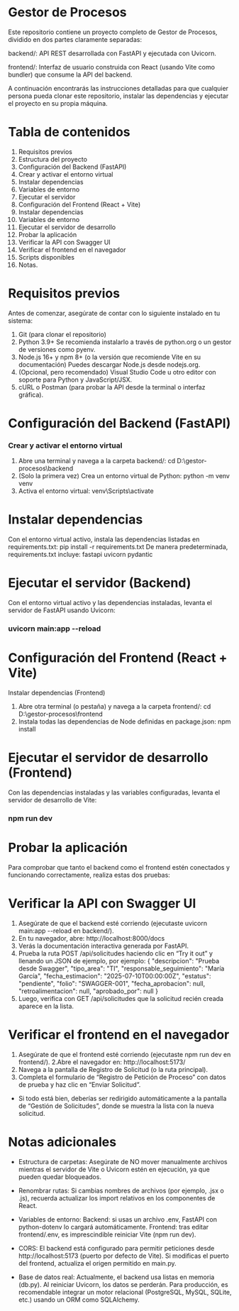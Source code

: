 # Gestor de Procesos

Este repositorio contiene un proyecto completo de Gestor de Procesos, dividido en dos partes claramente separadas:

backend/: API REST desarrollada con FastAPI y ejecutada con Uvicorn.

frontend/: Interfaz de usuario construida con React (usando Vite como bundler) que consume la API del backend.

A continuación encontrarás las instrucciones detalladas para que cualquier persona pueda clonar este repositorio, instalar las dependencias y ejecutar el proyecto en su propia máquina.

# Tabla de contenidos

1. Requisitos previos
2. Estructura del proyecto
3. Configuración del Backend (FastAPI)
4. Crear y activar el entorno virtual
5. Instalar dependencias
6. Variables de entorno
7. Ejecutar el servidor
8. Configuración del Frontend (React + Vite)
9. Instalar dependencias
10. Variables de entorno
11. Ejecutar el servidor de desarrollo
12. Probar la aplicación
13. Verificar la API con Swagger UI
14. Verificar el frontend en el navegador
15. Scripts disponibles
16. Notas.

# Requisitos previos

Antes de comenzar, asegúrate de contar con lo siguiente instalado en tu sistema:

1. Git (para clonar el repositorio)
2. Python 3.9+
  Se recomienda instalarlo a través de python.org o un gestor de versiones como pyenv.  
3. Node.js 16+ y npm 8+ (o la versión que recomiende Vite en su documentación)
  Puedes descargar Node.js desde nodejs.org.
4. (Opcional, pero recomendado) Visual Studio Code u otro editor con soporte para Python y JavaScript/JSX.
5. cURL o Postman (para probar la API desde la terminal o interfaz gráfica).

# Configuración del Backend (FastAPI)
### Crear y activar el entorno virtual

1. Abre una terminal y navega a la carpeta backend/:
  cd D:\gestor-procesos\backend
2. (Solo la primera vez) Crea un entorno virtual de Python:
  python -m venv venv
3. Activa el entorno virtual:
  venv\Scripts\activate

# Instalar dependencias
Con el entorno virtual activo, instala las dependencias listadas en requirements.txt:
  pip install -r requirements.txt
De manera predeterminada, requirements.txt incluye:
  fastapi
  uvicorn
  pydantic

# Ejecutar el servidor (Backend)
Con el entorno virtual activo y las dependencias instaladas, levanta el servidor de FastAPI usando Uvicorn:
### uvicorn main:app --reload

# Configuración del Frontend (React + Vite)

Instalar dependencias (Frontend)
1. Abre otra terminal (o pestaña) y navega a la carpeta frontend/:
  cd D:\gestor-procesos\frontend
2. Instala todas las dependencias de Node definidas en package.json:
  npm install


# Ejecutar el servidor de desarrollo (Frontend)

Con las dependencias instaladas y las variables configuradas, levanta el servidor de desarrollo de Vite:

### npm run dev

# Probar la aplicación

Para comprobar que tanto el backend como el frontend estén conectados y funcionando correctamente, realiza estas dos pruebas:

# Verificar la API con Swagger UI

1. Asegúrate de que el backend esté corriendo (ejecutaste uvicorn main:app --reload en backend/).
2. En tu navegador, abre:
  http://localhost:8000/docs
3. Verás la documentación interactiva generada por FastAPI.
4. Prueba la ruta POST /api/solicitudes haciendo clic en “Try it out” y llenando un JSON de ejemplo, por ejemplo:
  {
  "descripcion": "Prueba desde Swagger",
  "tipo_area": "TI",
  "responsable_seguimiento": "María García",
  "fecha_estimacion": "2025-07-10T00:00:00Z",
  "estatus": "pendiente",
  "folio": "SWAGGER-001",
  "fecha_aprobacion": null,
  "retroalimentacion": null,
  "aprobado_por": null
}
5. Luego, verifica con GET /api/solicitudes que la solicitud recién creada aparece en la lista.

# Verificar el frontend en el navegador
1. Asegúrate de que el frontend esté corriendo (ejecutaste npm run dev en frontend/).
2.Abre el navegador en:
  http://localhost:5173/
3. Navega a la pantalla de Registro de Solicitud (o la ruta principal).
4. Completa el formulario de “Registro de Petición de Proceso” con datos de prueba y haz clic en “Enviar Solicitud”.
  - Si todo está bien, deberías ser redirigido automáticamente a la pantalla de “Gestión de Solicitudes”, donde se muestra la lista con la nueva solicitud.

# Notas adicionales

- Estructura de carpetas: Asegúrate de NO mover manualmente archivos mientras el servidor de Vite o Uvicorn estén en ejecución, ya que pueden quedar bloqueados.
  
- Renombrar rutas: 
    Si cambias nombres de archivos (por ejemplo, .jsx o .js), recuerda actualizar los import relativos en los componentes de React.
  
- Variables de entorno:
    Backend: si usas un archivo .env, FastAPI con python-dotenv lo cargará automáticamente.
    Frontend: tras editar frontend/.env, es imprescindible reiniciar Vite (npm run dev).
  
- CORS: El backend está configurado para permitir peticiones desde http://localhost:5173 (puerto por defecto de Vite). Si modificas el puerto del frontend, actualiza el origen permitido en main.py.
  
- Base de datos real: Actualmente, el backend usa listas en memoria (db.py). Al reiniciar Uvicorn, los datos se perderán. Para producción, es recomendable integrar un motor relacional (PostgreSQL, MySQL, SQLite, etc.) usando un ORM como SQLAlchemy.





